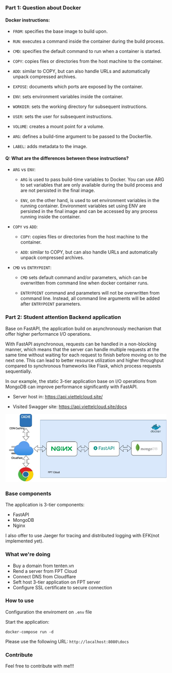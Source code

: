 ### Part 1: Question about Docker

#### Docker instructions:

- `FROM`: specifies the base image to build upon.

- `RUN`: executes a command inside the container during the build process.

- `CMD`: specifies the default command to run when a container is started.

- `COPY`: copies files or directories from the host machine to the container.

- `ADD`: similar to COPY, but can also handle URLs and automatically unpack compressed archives.

- `EXPOSE`: documents which ports are exposed by the container.

- `ENV`: sets environment variables inside the container.

- `WORKDIR`: sets the working directory for subsequent instructions.

- `USER`: sets the user for subsequent instructions.

- `VOLUME`: creates a mount point for a volume.

- `ARG`: defines a build-time argument to be passed to the Dockerfile.

- `LABEL`: adds metadata to the image.

#### Q: What are the differences between these instructions?

- `ARG` vs `ENV`:

    - `ARG` is used to pass build-time variables to Docker. You can use ARG to set variables that are only available during the build process and are not persisted in the final image.

    - `ENV`, on the other hand, is used to set environment variables in the running container. Environment variables set using ENV are persisted in the final image and can be accessed by any process running inside the container. 

- `COPY` vs `ADD`: 
    - `COPY`: copies files or directories from the host machine to the container.

    - `ADD`: similar to COPY, but can also handle URLs and automatically unpack compressed archives.

- `CMD` vs `ENTRYPOINT`:
    - `CMD` sets default command and/or parameters, which can be overwritten from command line when docker container runs.

    - `ENTRYPOINT` command and parameters will not be overwritten from command line. Instead, all command line arguments will be added after `ENTRYPOINT` parameters.

### Part 2: Student attention Backend application

Base on FastAPI, the application build on asynchronously mechanism that offer higher performance I/O operations.

With FastAPI asynchronous, requests can be handled in a non-blocking manner, which means that the server can handle multiple requests at the same time without waiting for each request to finish before moving on to the next one. This can lead to better resource utilization and higher throughput compared to synchronous frameworks like Flask, which process requests sequentially.

In our example, the static 3-tier application base on I/O operations from MongoDB can improve performance significantly with FastAPI.


- Server host in: https://api.viettelcloud.site/ 

- Visited Swagger site: https://api.viettelcloud.site/docs

![viettelcloud](images/lab1.jpg)

### Base components
The application is 3-tier components:
 - FastAPI
 - MongoDB
 - Nginx

I also offer to use Jaeger for tracing and distributed logging with EFK(not implemented yet).

### What we're doing

- Buy a domain from tenten.vn
- Rend a server from FPT Cloud
- Connect DNS from Cloudflare
- Seft host 3-tier application on FPT server
- Configure SSL certificate to secure connection

### How to use

Configuration the enviroment on `.env` file

Start the application: 

```
docker-compose run -d
```

Please use the following URL: `http://localhost:8080\docs`

### Contribute

Feel free to contribute with me!!!